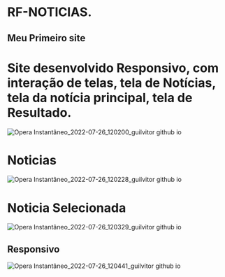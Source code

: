 # RF-NOTICIAS.
## Meu Primeiro site

# Site desenvolvido Responsivo, com interação de telas, tela de Notícias, tela da notícia principal, tela de Resultado.

![Opera Instantâneo_2022-07-26_120200_guilvitor github io](https://user-images.githubusercontent.com/109220774/181041807-d50b2ed8-a579-425b-a73e-ec9e0cfa9cf5.png)

# Noticias
![Opera Instantâneo_2022-07-26_120228_guilvitor github io](https://user-images.githubusercontent.com/109220774/181041933-b63b2543-2a42-494a-9372-013e41a38d68.png)

# Noticia Selecionada
![Opera Instantâneo_2022-07-26_120329_guilvitor github io](https://user-images.githubusercontent.com/109220774/181042142-6ea8f5fd-37cb-435b-809f-b9ba89d1ce48.png)

## Responsivo

![Opera Instantâneo_2022-07-26_120441_guilvitor github io](https://user-images.githubusercontent.com/109220774/181042269-878d5827-46ff-4486-b629-53ac313fe1b8.png)

